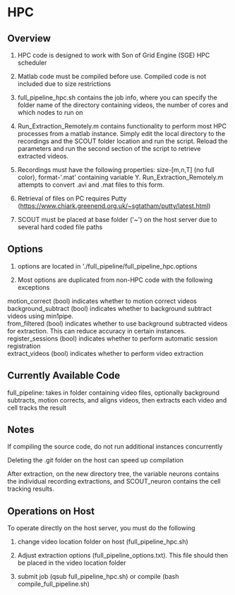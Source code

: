 # HPC
## Overview
1) HPC code is designed to work with Son of Grid Engine (SGE) HPC scheduler

2) Matlab code must be compiled before use. Compiled code is not included due to size restrictions

3) full_pipeline_hpc.sh contains the job info, where you can specify the folder name of the directory containing videos, the number of cores and which nodes to run on

4) Run_Extraction_Remotely.m contains functionality to perform most HPC processes from a matlab instance. Simply edit the local directory to the recordings and the SCOUT folder location and run the script. Reload the parameters and run the second section of the script to retrieve extracted videos.

5) Recordings must have the following properties: size-[m,n,T] (no full color), format-'.mat' containing variable Y. Run_Extraction_Remotely.m attempts to convert .avi and .mat files to this form.

6) Retrieval of files on PC requires Putty (https://www.chiark.greenend.org.uk/~sgtatham/putty/latest.html)

7) SCOUT must be placed at base folder ('~') on the host server due to several hard coded file paths

## Options

1) options are located in './full_pipeline/full_pipeline_hpc.options

2) Most options are duplicated from non-HPC code with the following exceptions

motion_correct (bool) indicates whether to motion correct videos  
background_subtract (bool) indicates whether to background subtract videos using min1pipe.  
from_filtered (bool) indicates whether to use background subtracted videos for extraction. This can reduce accuracy in certain instances.  
register_sessions (bool) indicates whether to perform automatic session registration  
extract_videos (bool) indicates whether to perform video extraction  


## Currently Available Code

full_pipeline: takes in folder containing video files, optionally background subtracts, motion corrects, and aligns videos, then extracts each video and cell tracks the result


## Notes

If compiling the source code, do not run additional instances concurrently

Deleting the .git folder on the host can speed up compilation

After extraction, on the new directory tree, the variable neurons contains the individual recording extractions, and SCOUT_neuron contains the cell tracking results.
 
## Operations on Host

To operate directly on the host server, you must do the following

1) change video location folder on host (full_pipeline_hpc.sh)

2) Adjust extraction options (full_pipeline_options.txt). This file should then be placed in the video location folder

3) submit job (qsub full_pipeline_hpc.sh) or compile (bash compile_full_pipeline.sh)

